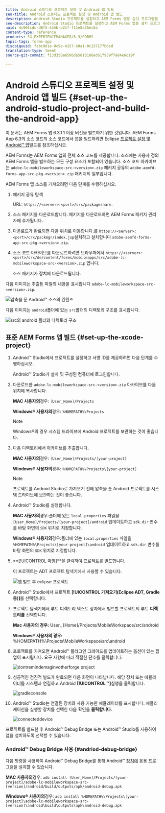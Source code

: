 ```yaml
---
title: Android 스튜디오 프로젝트 설정 및 Android 앱 빌드
seo-title: Android 스튜디오 프로젝트 설정 및 Android 앱 빌드
description: Android Studio 프로젝트를 설정하고 AEM Forms 앱용 설치 프로그램을 빌드하는 절차
seo-description: Android Studio 프로젝트를 설정하고 AEM Forms 앱용 설치 프로그램을 빌드하는 절차
uuid: 4c966cdc-d0f5-4b5b-b21f-f11e8a35ec8a
content-type: reference
products: SG_EXPERIENCEMANAGER/6.3/FORMS
topic-tags: forms-app
discoiquuid: fabc981e-0c9e-4157-b0a1-0c13717fb6cd
translation-type: tm+mt
source-git-commit: f13d358a6508da5813186ed61f959f7a84e6c19f

---
```



# Android 스튜디오 프로젝트 설정 및 Android 앱 빌드 {#set-up-the-android-studio-project-and-build-the-android-app}

이 문서는 AEM Forms 앱 6.3.1.1 이상 버전을 빌드하기 위한 것입니다. AEM Forms App 6.3의 소스 코드의 소스 코드에서 앱을 빌드하려면 Eclipse [프로젝트 설정 및 Android™ 앱](/help/forms/using/setup-eclipse-project-build-installer.md)빌드를 참조하십시오.

AEM Forms는 AEM Forms 앱의 전체 소스 코드를 제공합니다. 소스에는 사용자 정의 AEM Forms 앱을 빌드하는 모든 구성 요소가 포함되어 있습니다. 소스 코드 아카이브는 `adobe-lc-mobileworkspace-src-<version>.zip` 패키지 공유의 `adobe-aemfd-forms-app-src-pkg-<version>.zip` 패키지의 일부입니다.

AEM Forms 앱 소스를 가져오려면 다음 단계를 수행하십시오.

1. 패키지 공유 탐색

   URL: `https://<server>:<port>/crx/packageshare`.

1. 소스 패키지를 다운로드합니다. 패키지를 다운로드하면 AEM Forms 패키지 관리자에 추가됩니다.
1. 다운로드가 완료되면 다음 위치로 이동합니다.를 `https://<server>:<port>/crx/packmgr/index.jsp`설치하고 설치합니다 `adobe-aemfd-forms-app-src-pkg-<version>.zip`.

1. 소스 코드 아카이브를 다운로드하려면 브라우저에서 `https://<server>:<port>/crx/de/content/forms/mobileapps/src/adobe-lc-mobileworkspace-src-<version>.zip` 엽니다.

   소스 패키지가 장치에 다운로드됩니다.

다음 이미지는 추출된 파일의 내용을 표시합니다 `adobe-lc-mobileworkspace-src-<version>.zip`.

![압축을 푼 Android™ 소스의 컨텐츠](assets/mws-content-1.png)

다음 이미지는 `android`폴더에 있는 `src`폴더의 디렉토리 구조를 표시합니다.

![src의 android 폴더의 디렉토리 구조](assets/android-folder.png)

## 표준 AEM Forms 앱 빌드 {#set-up-the-xcode-project}

1. Android™ Studio에서 프로젝트를 설정하고 서명 ID를 제공하려면 다음 단계를 수행하십시오.

   Android™ Studio가 설치 및 구성된 컴퓨터에 로그인합니다.

1. 다운로드한 `adobe-lc-mobileworkspace-src-<version>.zip` 아카이브를 다음 위치에 복사합니다.

   **MAC 사용자의**&#x200B;경우: `[User_Home]/Projects`

   **Windows® 사용자의**&#x200B;경우: `%HOMEPATH%\Projects`

   >[!NOTE]
   >
   >Windows®의 경우 시스템 드라이브에 Android 프로젝트를 보관하는 것이 좋습니다.

1. 다음 디렉토리에서 아카이브를 추출합니다.

   **MAC 사용자의**&#x200B;경우: `[User_Home]/Projects/[your-project]`

   **Windows® 사용자의**&#x200B;경우: `%HOMEPATH%\Projects\[your-project]`

   >[!NOTE]
   >
   >프로젝트를 Android Studio로 가져오기 전에 압축을 푼 Android 프로젝트를 시스템 드라이브에 보관하는 것이 좋습니다.

1. Android™ Studio를 실행합니다.

   **MAC 사용자의**&#x200B;경우:폴더에 있는 `local.properties` 파일을 `[User_Home]/Projects/[your-project]/android` 업데이트하고 `sdk.dir` 변수를 바탕 화면의 `SDK` 위치로 지정합니다.

   **Windows® 사용자의**&#x200B;경우:폴더에 있는 `local.properties` 파일을 `%HOMEPATH%\Projects\[your-project]\android` 업데이트하고 `sdk.dir` 변수를 바탕 화면의 `SDK` 위치로 지정합니다.

1. **[!UICONTROL 마침]**을 클릭하여 프로젝트를 빌드합니다.

   이 프로젝트는 ADT 프로젝트 탐색기에서 사용할 수 있습니다.

   ![앱 빌드 후 eclipse 프로젝트](assets/eclipsebuildmws.png)

1. Android™ Studio에서 프로젝트 **[!UICONTROL 가져오기(Eclipse ADT, Gradle 등)]**&#x200B;를 선택합니다.
1. 프로젝트 탐색기에서 루트 디렉토리 텍스트 상자에서 빌드할 프로젝트의 루트 **디렉토리를** 선택합니다.

   **Mac 사용자의 경우:** User_ [Home]/Projects/MobileWorkspace/src/android

   **Windows® 사용자의 경우:** %HOMEPATH%\Projects\MobileWorkspace\src\android

1. 프로젝트를 가져오면 Android™ 플러그인 그레이드를 업데이트하는 옵션이 있는 팝업이 표시됩니다. 요구 사항에 따라 적절한 단추를 클릭합니다.

   ![dontremindemaginvotherforge project](assets/dontremindmeagainforthisproject.png)

1. 성공적인 점진적 빌드가 완료되면 다음 화면이 나타납니다. 해당 장치 또는 에뮬레이터를 시스템과 연결하고 Android **[!UICONTROL ™]**&#x200B;실행을 클릭합니다.

   ![gradleconsole](assets/gradleconsole.png)

1. Android™ Studio는 연결된 장치와 사용 가능한 에뮬레이터를 표시합니다. 애플리케이션을 실행할 장치를 선택한 다음 확인을 **클릭합니다**.

   ![connecteddevice](assets/connecteddevice.png)

프로젝트를 빌드한 후 Android™ Debug Bridge 또는 Android™ Studio를 사용하여 앱을 설치하도록 선택할 수 있습니다.

### Android™ Debug Bridge 사용 {#andriod-debug-bridge}

다음 명령을 사용하여 Android™ Debug Bridge를 통해 Android™ [장치에](https://developer.android.com/tools/help/adb.html) 응용 프로그램을 설치할 수 있습니다.

**MAC 사용자의**&#x200B;경우: `adb install [User_Home]/Projects/[your-project]/adobe-lc-mobileworkspace-src-[version]/android/build/outputs/apk/android-debug.apk`

**Windows® 사용자의**&#x200B;경우: `adb install %HOMEPATH%\Projects\[your-project]\adobe-lc-mobileworkspace-src-[version]\android\build\outputs\apk\android-debug.apk`

